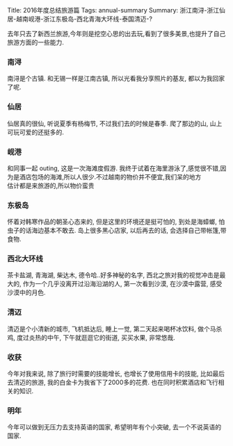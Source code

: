 Title: 2016年度总结旅游篇
Tags: annual-summary
Summary: 浙江南浔-浙江仙居-越南岘港-浙江东极岛-西北青海大环线-泰国清迈-?

去年只去了新西兰旅游,今年则是挖空心思的出去玩,看到了很多美景,也提升了自己旅游方面的一些能力.

### 南浔

南浔是个古镇. 和无锡一样是江南古镇, 所以光看我分享照片的基友, 都以为我回家了呢.

### 仙居

仙居真的很仙, 听说夏季有杨梅节, 不过我们去的时候是春季. 爬了那边的山, 山上可玩可爱的还挺多的.

### 岘港

和同事一起 outing, 这是一次海滩度假游. 我终于试着在海里游泳了,感觉很不错,因为是酒店包场的海滩,所以人很少.不过越南的物价并不便宜,我们呆的地方  
估计都是来旅游的,所以物价蛮贵

### 东极岛

怀着对韩寒作品的朝圣心态来的, 但是这里的环境还是挺可怕的, 到处是海蟑螂, 怕虫子的话海边基本不敢去. 岛上很多黑心店家, 以后再去的话, 会选择自己带帐篷,带食物.

### 西北大环线

茶卡盐湖, 青海湖, 柴达木, 德令哈..好多神秘的名字, 西北之旅对我的视觉冲击是最大的, 作为一个几乎没离开过沿海沿湖的人, 第一次看到沙漠, 在沙漠中露营, 感受沙漠中的月色.

### 清迈

清迈是个小清新的城市, 飞机抵达后, 睡上一觉, 第二天起来喝杯冰饮料, 做个马杀鸡, 度过炎热的中午, 下午就逛逛它的街道, 买买水果, 非常悠哉.

### 收获

今年对我来说, 除了旅行时需要的技能增长, 也增长了使用信用卡的技能, 比如最后去清迈的旅游, 我的白金卡为我省下了2000多的花费. 也在同时积累酒店和飞行相关的知识.  

### 明年

今年可以做到无压力去支持英语的国家, 希望明年有个小突破, 去一个不说英语的国家.


